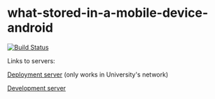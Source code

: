 what-stored-in-a-mobile-device-android
======================================

[![Build Status](http://img.shields.io/travis/TeamWhat/what-stored-in-a-mobile-device-android.svg?style=flat)](https://travis-ci.org/TeamWhat/what-stored-in-a-mobile-device-android)


Links to servers:

[Deployment server](http://pdp.cs.helsinki.fi/) (only works in University's network)

[Development server](http://pickingdigitalpockets.herokuapp.com/)
